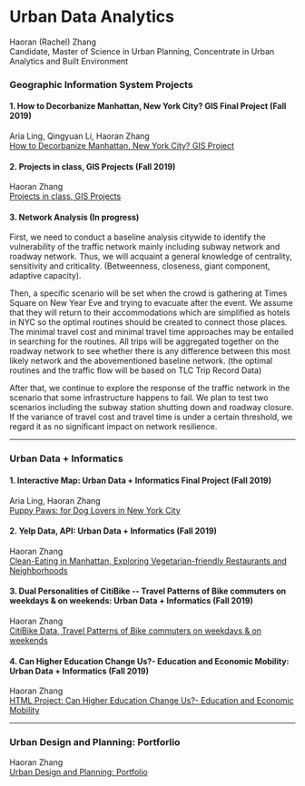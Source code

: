 # Urban Data Analytics
Haoran (Rachel) Zhang  
Candidate, Master of Science in Urban Planning, Concentrate in Urban Analytics and Built Environment  

### Geographic Information System Projects
#### 1. How to Decorbanize Manhattan, New York City? GIS Final Project (Fall 2019) 
Aria Ling, Qingyuan Li, Haoran Zhang  
[How to Decorbanize Manhattan, New York City? GIS Project](https://zhanghaoran.myportfolio.com/how-to-decorbanize-manhattan-new-york-citygis)  

#### 2. Projects in class, GIS Projects (Fall 2019) 
Haoran Zhang  
[Projects in class, GIS Projects](https://zhanghaoran.myportfolio.com/urban-data-analytics-gis-project-1)  

#### 3. Network Analysis (In progress) 
First, we need to conduct a baseline analysis citywide to identify the vulnerability of the traffic network mainly including subway network and roadway network. Thus, we will acquaint a general knowledge of centrality, sensitivity and criticality. (Betweenness, closeness, giant component, adaptive capacity).  
  
Then, a specific scenario will be set when the crowd is gathering at Times Square on New Year Eve and trying to evacuate after the event. We assume that they will return to their accommodations which are simplified as hotels in NYC so the optimal routines should be created to connect those places. The minimal travel cost and minimal travel time approaches may be entailed in searching for the routines. All trips will be aggregated together on the roadway network to see whether there is any difference between this most likely network and the abovementioned baseline network. (the optimal routines and the traffic flow will be based on TLC Trip Record Data)  
  
After that, we continue to explore the response of the traffic network in the scenario that some infrastructure happens to fail. We plan to test two scenarios including the subway station shutting down and roadway closure. If the variance of travel cost and travel time is under a certain threshold, we regard it as no significant impact on network resilience.   

<hr>  

### Urban Data + Informatics
#### 1. Interactive Map: Urban Data + Informatics Final Project (Fall 2019)  
Aria Ling, Haoran Zhang  
[Puppy Paws: for Dog Lovers in New York City](https://github.com/rachelzhang07/interactivemap)  
  
#### 2. Yelp Data, API: Urban Data + Informatics (Fall 2019)  
Haoran Zhang  
[Clean-Eating in Manhattan, Exploring Vegetarian-friendly Restaurants and Neighborhoods](https://rachelzhang07.github.io/yelp_api_clean-eating/)
  
#### 3. Dual Personalities of CitiBike -- Travel Patterns of Bike commuters on weekdays & on weekends: Urban Data + Informatics (Fall 2019)  
Haoran Zhang  
[CitiBike Data, Travel Patterns of Bike commuters on weekdays & on weekends](https://rachelzhang07.github.io/CitiBike_travel-patterns/)  

#### 4. Can Higher Education Change Us?- Education and Economic Mobility: Urban Data + Informatics (Fall 2019)  
Haoran Zhang  
[HTML Project: Can Higher Education Change Us?- Education and Economic Mobility](https://rachelzhang07.github.io/d3plus/)  

<hr>  

### Urban Design and Planning: Portforlio  
Haoran Zhang  
[Urban Design and Planning: Portfolio](https://zhanghaoran.myportfolio.com/portfoliourban-design-planning)
